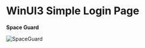 # WinUI3 Simple Login Page
**Space Guard**

![SpaceGuard](https://github.com/Diyari-Kurdi/WinUI.Samples.LoginPages.SpaceGuard/assets/65598554/66fce685-83d1-4358-a77a-2e26f8bb818f)
